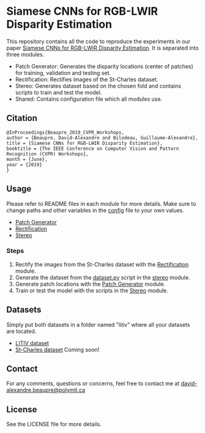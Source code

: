 # Siamese CNNs for RGB-LWIR Disparity Estimation
This repository contains all the code to reproduce the experiments in our paper [Siamese CNNs for RGB-LWIR Disparity Estimation](http://openaccess.thecvf.com/content_CVPRW_2019/papers/PBVS/Beaupre_Siamese_CNNs_for_RGB-LWIR_Disparity_Estimation_CVPRW_2019_paper.pdf). It is separated into three modules.

* Patch Generator: Generates the disparity locations (center of patches) for training, validation and testing set.
* Rectification: Rectifies images of the St-Charles dataset.
* Stereo: Generates dataset based on the chosen fold and contains scripts to train and test the model.
* Shared: Contains configuration file which all modules use.

## Citation
```
@InProceedings{Beaupre_2019_CVPR_Workshops,
author = {Beaupre, David-Alexandre and Bilodeau, Guillaume-Alexandre},
title = {Siamese CNNs for RGB-LWIR Disparity Estimation},
booktitle = {The IEEE Conference on Computer Vision and Pattern Recognition (CVPR) Workshops},
month = {June},
year = {2019}
}
```

## Usage
Please refer to README files in each module for more details. Make sure to change paths and other variables in the [config](./shared/config.yml) file to your own values.

* [Patch Generator](./patch_generator/)
* [Rectification](./rectification/)
* [Stereo](./stereo/)

### Steps
1. Rectify the images from the St-Charles dataset with the [Rectification](./rectification) module.
2. Generate the dataset from the [dataset.py](./stereo/dataset.py) script in the [stereo](./stereo) module.
3. Generate patch locations with the [Patch Generator](./patch_generator) module.
4. Train or test the model with the scripts in the [Stereo](./stereo) module.

## Datasets
Simply put both datasets in a folder named "litiv" where all your datasets are located.

* [LITIV dataset](https://share.polymtl.ca/alfresco/service/api/path/content;cm:content/workspace/SpacesStore/Company%20Home/Sites/litiv-web/documentLibrary/Datasets/BilodeauetAlInfraredDataset.zip?a=true&guest=true)
* [St-Charles dataset]() Coming soon!

## Contact
For any comments, questions or concerns, feel free to contact me at david-alexandre.beaupre@polymtl.ca

## License
See the LICENSE file for more details.
